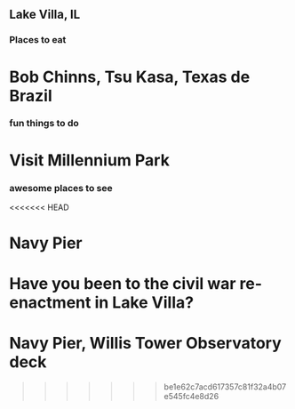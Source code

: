 ## Lake Villa, IL

### Places to eat
# Bob Chinns, Tsu Kasa, Texas de Brazil

### fun things to do
# Visit Millennium Park

### awesome places to see
<<<<<<< HEAD
# Navy Pier
Have you been to the civil war re-enactment in Lake Villa?
=======
# Navy Pier, Willis Tower Observatory deck
>>>>>>> be1e62c7acd617357c81f32a4b07e545fc4e8d26
